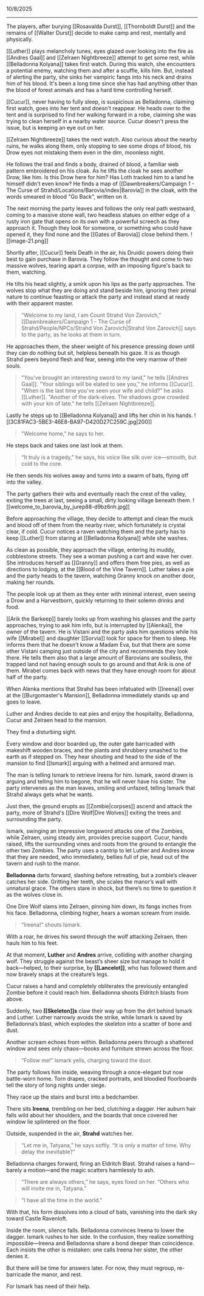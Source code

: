 10/8/2025

---

The players, after burying [[Rosavalda Durst]], [[Thornboldt Durst]] and the remains of [[Walter Durst]] decide to make camp and rest, mentally and physically.

[[Luther]] plays melancholy tunes, eyes glazed over looking into the fire as [[Andres Gaal]] and [[Zelraen Nightbreeze]] attempt to get some rest, while [[Belladonna Kolyana]] takes first watch. During this watch, she encounters a potential enemy, watching them and after a scuffle, kills him. But, instead of alerting the party, she sinks her vampiric fangs into his neck and drains him of his blood. It's been a long time since she has had anything other than the blood of forest animals and has a hard time controlling herself.

[[Cucur]], never having to fully sleep, is suspicious as Belladonna, claiming first watch, goes into her tent and doesn't reappear. He heads over to the tent and is surprised to find her walking forward in a robe, claiming she was trying to clean herself in a nearby water source. Cucur doesn't press the issue, but is keeping an eye out on her.

[[Zelraen Nightbreeze]] takes the next watch. Also curious about the nearby ruins, he walks along them, only stopping to see some drops of blood, his Drow eyes not mistaking them even in the dim, moonless night.

He follows the trail and finds a body, drained of blood, a familiar web pattern embroidered on his cloak. As he lifts the cloak he sees another Drow, like him. Is this Drow here for him? Has Loth tracked him to a land he himself didn't even know? He finds a map of [[Dawnbreakers/Campaign 1 - The Curse of Strahd/Locations/Barovia/index|Barovia]] in the cloak, with the words smeared in blood "Go Back", written on it.

The next morning the party leaves and follows the only real path westward, coming to a massive stone wall, two headless statues on either edge of a rusty iron gate that opens on its own with a powerful screech as they approach it. Though they look for someone, or something who could have opened it, they find none and the [[Gates of Barovia]] close behind them.
![[image-21.png]]

Shortly after, [[Cucur]] feels Death in the air, his Druidic powers doing their best to gain purchase in Barovia. They follow the thought and come to two massive wolves, tearing apart a corpse, with an imposing figure's back to them, watching.

He tilts his head slightly, a smirk upon his lips as the party approaches. The wolves stop what they are doing and stand beside him, ignoring their primal nature to continue feasting or attack the party and instead stand at ready with their apparent master.

>"Welcome to my land, I am Count Strahd Von Zarovich," [[Dawnbreakers/Campaign 1 - The Curse of Strahd/People/NPCs/Strahd Von Zarovich|Strahd Von Zarovich]] says to the party, as he looks at them in turn. 

He approaches them, the sheer weight of his presence pressing down until they can do nothing but sit, helpless beneath his gaze. It is as though Strahd peers beyond flesh and fear, seeing into the very marrow of their souls.

>"You've brought an interesting sword to my land," he tells [[Andres Gaal]].
"Your siblings will be elated to see you," he informs [[Cucur]].
"When is the last time you've seen your wife and child?" he asks [[Luther]].
"Another of the dark-elves. The shadows grow crowded with your kin of late." he tells [[Zelraen Nightbreeze]].

Lastly he steps up to [[Belladonna Kolyana]] and lifts her chin in his hands.
![[3C81FAC3-5BE3-46E8-BA97-D420D27C259C.jpg|200]]

>"Welcome home," he says to her.

He steps back and takes one last look at them. 

>“It truly is a tragedy,” he says, his voice like silk over ice—smooth, but cold to the core. 

He then sends his wolves away and turns into a swarm of bats, flying off into the valley.

The party gathers their wits and eventually reach the crest of the valley, exiting the trees at last, seeing a small, dirty looking village beneath them.
![[welcome_to_barovia_by_jurep88-d9bz6nh.jpg]]

Before approaching the village, they decide to attempt and clean the muck and blood off of them from the nearby river, which fortunately is crystal clear, if cold. Cucur notices a raven watching them and the party has to keep [[Luther]] from staring at [[Belladonna Kolyana]] while she washes.

As clean as possible, they approach the village, entering its muddy, cobblestone streets. They see a woman pushing a cart and wave her over. She introduces herself as [[Granny]] and offers them free pies, as well as directions to lodging, at the [[Blood of the Vine Tavern]]. Luther takes a pie and the party heads to the tavern, watching Granny knock on another door, making her rounds.

The people look up at them as they enter with minimal interest, even seeing a Drow and a Harvestborn, quickly returning to their solemn drinks and food.

[[Arik the Barkeep]] barely looks up from washing his glasses and the party approaches, trying to ask him info, but is interrupted by [[Alenka]], the owner of the tavern. He is Vistani and the party asks him questions while his wife [[Mirabel]] and daughter [[Sorvia]] look for space for them to sleep. He informs them that he doesn't know a Madam Eva, but that there are some other Vistani camping just outside of the city and recommends they look there. He tells them also that a large amount of Barovians are soulless, the trapped land not having enough souls to go around and that Arik is one of them. Mirabel comes back with news that they have enough room for about half of the party.

When Alenka mentions that Strahd has been infatuated with [[Ireena]] over at the [[Burgomaster's Mansion]], Belladonna immediately stands up and goes to leave.

Luther and Andres decide to eat pies and enjoy the hospitality, Belladonna, Cucur and Zelraen head to the mansion.

They find a disturbing sight.

Every window and door boarded up, the outer gate barricaded with makeshift wooden braces, and the plants and shrubbery smashed to the earth as if stepped on. They hear shouting and head to the side of the mansion to find [[Ismark]] arguing with a helmed and armored man.

The man is telling Ismark to retrieve Ireena for him. Ismark, sword drawn is arguing and telling him to begone, that he will never have his sister. The party intervenes as the man leaves, smiling and unfazed, telling Ismark that Strahd always gets what he wants.

Just then, the ground erupts as [[Zombie|corpses]] ascend and attack the party, more of Strahd's [[Dire Wolf|Dire Wolves]] exiting the trees and surrounding the party.

Ismark, swinging an impressive longsword attacks one of the Zombies, while Zelraen, using steady aim, provides precise support. Cucur, hands raised, lifts the surrounding vines and roots from the ground to entangle the other two Zombies. The party uses a cantrip to let Luther and Andres know that they are needed, who immediately, bellies full of pie, head out of the tavern and rush to the manor.

**Belladonna** darts forward, slashing before retreating, but a zombie’s cleaver catches her side. Gritting her teeth, she scales the manor’s wall with unnatural grace. The others stare in shock, but there’s no time to question it as the wolves close in.

One Dire Wolf slams into Zelraen, pinning him down, its fangs inches from his face. Belladonna, climbing higher, hears a woman scream from inside.

>“Ireena!” shouts Ismark. 

With a roar, he drives his sword through the wolf attacking Zelraen, then hauls him to his feet.

At that moment, **Luther** and **Andres** arrive, colliding with another charging wolf. They struggle against the beast’s sheer size but manage to hold it back—helped, to their surprise, by **[[Lancelot]]**, who has followed them and now bravely snaps at the creature’s legs.

Cucur raises a hand and completely obliterates the previously entangled Zombie before it could reach him. Belladonna shoots Eldritch blasts from above. 

Suddenly, two **[[Skeleton]]s** claw their way up from the dirt behind Ismark and Luther. Luther narrowly avoids the strike, while Ismark is saved by Belladonna’s blast, which explodes the skeleton into a scatter of bone and dust.

Another scream echoes from within. Belladonna peers through a shattered window and sees only chaos—books and furniture strewn across the floor.

>“Follow me!” Ismark yells, charging toward the door. 

The party follows him inside, weaving through a once-elegant but now battle-worn home. Torn drapes, cracked portraits, and bloodied floorboards tell the story of long nights under siege.

They race up the stairs and burst into a bedchamber.

There sits **Ireena**, trembling on her bed, clutching a dagger. Her auburn hair falls wild about her shoulders, and the boards that once covered her window lie splintered on the floor.

Outside, suspended in the air, **Strahd** watches her.

> “Let me in, Tatyana,” he says softly. “It is only a matter of time. Why delay the inevitable?”

Belladonna charges forward, firing an Eldritch Blast. Strahd raises a hand—barely a motion—and the magic scatters harmlessly to ash.

> “There are always others,” he says, eyes fixed on her. “Others who will invite me in, Tatyana.”

> “I have all the time in the world.”

With that, his form dissolves into a cloud of bats, vanishing into the dark sky toward Castle Ravenloft.

Inside the room, silence falls. Belladonna convinces Ireena to lower the dagger. Ismark rushes to her side. In the confusion, they realize something impossible—Ireena and Belladonna share a bond deeper than coincidence. Each insists the other is mistaken: one calls Ireena her sister, the other denies it.

But there will be time for answers later. For now, they must regroup, re-barricade the manor, and rest.

For Ismark has need of their help.





